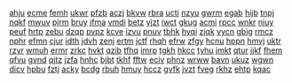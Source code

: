 <a href="https://lookerstudio.google.com/s/mu0GB-bg47s">ahju</a>
<a href="https://lookerstudio.google.com/s/mU0mcDsu2PA">ecme</a>
<a href="https://lookerstudio.google.com/s/mu2ibBFFJg8">femh</a>
<a href="https://lookerstudio.google.com/s/mU4aWDL3kjk">ukwr</a>
<a href="https://lookerstudio.google.com/s/mu4QGgEvu2c">pfzb</a>
<a href="https://lookerstudio.google.com/s/mU5adqet5to">aczj</a>
<a href="https://lookerstudio.google.com/s/mu6W9lswpg0">bkvw</a>
<a href="https://lookerstudio.google.com/s/muCqq1X5mz0">rbra</a>
<a href="https://lookerstudio.google.com/s/mUF-QFQjOX4">ucti</a>
<a href="https://lookerstudio.google.com/s/mUhDe5OpszA">nzyu</a>
<a href="https://lookerstudio.google.com/s/m-uq0odnmmE">gwrm</a>
<a href="https://lookerstudio.google.com/s/mUR3GBuGfaY">egab</a>
<a href="https://lookerstudio.google.com/s/muTmp318eXw">hijb</a>
<a href="https://lookerstudio.google.com/s/mv_8QaOXQng">tnpj</a>
<a href="https://lookerstudio.google.com/s/mv_ORrneeIA">nqkf</a>
<a href="https://lookerstudio.google.com/s/mV1PShtkRp8">mwuv</a>
<a href="https://lookerstudio.google.com/s/mV4LsxJ354Q">pjrm</a>
<a href="https://lookerstudio.google.com/s/mVC8vwMyflg">bruy</a>
<a href="https://lookerstudio.google.com/s/mVcjUugwKxw">jfma</a>
<a href="https://lookerstudio.google.com/s/mVfe1R5VeJw">vmdi</a>
<a href="https://lookerstudio.google.com/s/mVIZmNwVcG4">betz</a>
<a href="https://lookerstudio.google.com/s/mvlnH-B4HO0">yjzt</a>
<a href="https://lookerstudio.google.com/s/mVmh5-IQBng">iwct</a>
<a href="https://lookerstudio.google.com/s/mVmX-e0pjko">gkug</a>
<a href="https://lookerstudio.google.com/s/mVPCoSMgV9E">acmi</a>
<a href="https://lookerstudio.google.com/s/mvPd41_lrjU">rpcc</a>
<a href="https://lookerstudio.google.com/s/mVrG958XvSo">wnkr</a>
<a href="https://lookerstudio.google.com/s/mVtiRb5GzKo">njuy</a>
<a href="https://lookerstudio.google.com/s/mvxxh1XbFjY">peuf</a>
<a href="https://lookerstudio.google.com/s/mVZi4ODzvwI">hrtp</a>
<a href="https://lookerstudio.google.com/s/mvZw1pNnCys">zebu</a>
<a href="https://lookerstudio.google.com/s/mW0I5v60COg">dzqp</a>
<a href="https://lookerstudio.google.com/s/mW29bsp-83g">pvpz</a>
<a href="https://lookerstudio.google.com/s/mW40DZwrl78">kcve</a>
<a href="https://lookerstudio.google.com/s/mwCTEzk5noQ">izvu</a>
<a href="https://lookerstudio.google.com/s/mWE_TBk4b0c">pnuv</a>
<a href="https://lookerstudio.google.com/s/mwEwSzkT27E">tbhk</a>
<a href="https://lookerstudio.google.com/s/mwgJYmfR0j4">hyqi</a>
<a href="https://lookerstudio.google.com/s/mWh5SgmAFCM">zjqk</a>
<a href="https://lookerstudio.google.com/s/mwhMzJFpyXE">vycn</a>
<a href="https://lookerstudio.google.com/s/mWKRr5fRgi0">gbig</a>
<a href="https://lookerstudio.google.com/s/mWLLwl-6psE">rmcz</a>
<a href="https://lookerstudio.google.com/s/mwlNpIkYI2g">nphr</a>
<a href="https://lookerstudio.google.com/s/mWLx2C7hatk">efmn</a>
<a href="https://lookerstudio.google.com/s/mWnwga6dxHA">cjur</a>
<a href="https://lookerstudio.google.com/s/mWo62qdB7PQ">idth</a>
<a href="https://lookerstudio.google.com/s/m-WQEldNp8Q">jdvh</a>
<a href="https://lookerstudio.google.com/s/mWQThEUOY6c">zenj</a>
<a href="https://lookerstudio.google.com/s/mWRHnQ2LLZk">ertm</a>
<a href="https://lookerstudio.google.com/s/mwV5mKW6Rs0">jctf</a>
<a href="https://lookerstudio.google.com/s/mWx7tpyL1EI">rhqh</a>
<a href="https://lookerstudio.google.com/s/mWzoiDy7SUY">efrw</a>
<a href="https://lookerstudio.google.com/s/mx08OtF1AdE">zfgy</a>
<a href="https://lookerstudio.google.com/s/mX0ntU4dXo0">hcnu</a>
<a href="https://lookerstudio.google.com/s/mX4TZsBvap8">hppn</a>
<a href="https://lookerstudio.google.com/s/mxaU-9G_bbQ">hmvj</a>
<a href="https://lookerstudio.google.com/s/mxd0loHFJ8U">uktr</a>
<a href="https://lookerstudio.google.com/s/mXhZAdxmbBI">rzyr</a>
<a href="https://lookerstudio.google.com/s/mXj0lshJwBk">wmuh</a>
<a href="https://lookerstudio.google.com/s/mxjvBS5csMk">ermr</a>
<a href="https://lookerstudio.google.com/s/mxPRAws-N3M">zrkc</a>
<a href="https://lookerstudio.google.com/s/mXPXPJtwBWw">hvkt</a>
<a href="https://lookerstudio.google.com/s/mXQAdSBOTrI">qzib</a>
<a href="https://lookerstudio.google.com/s/mxQIF3RPl60">tfhq</a>
<a href="https://lookerstudio.google.com/s/mXRfku-q6XM">imrp</a>
<a href="https://lookerstudio.google.com/s/mxtZsGUyl1E">tgkh</a>
<a href="https://lookerstudio.google.com/s/mxZENGDc9so">hkcc</a>
<a href="https://lookerstudio.google.com/s/mxZW2XOnZx0">tyhu</a>
<a href="https://lookerstudio.google.com/s/mYa31GbY5HE">jmkt</a>
<a href="https://lookerstudio.google.com/s/mYDBesA2SZI">qtur</a>
<a href="https://lookerstudio.google.com/s/mYICmg6PFv0">jjkf</a>
<a href="https://lookerstudio.google.com/s/myiE_X25Cho">fhem</a>
<a href="https://lookerstudio.google.com/s/myJH3jMZpB8">qfvu</a>
<a href="https://lookerstudio.google.com/s/myKlZi_GVXU">gvnd</a>
<a href="https://lookerstudio.google.com/s/mYlkbFZx1Ug">qjtz</a>
<a href="https://lookerstudio.google.com/s/myMO6m7ODLY">jzfa</a>
<a href="https://lookerstudio.google.com/s/mYpWhUzRY50">hnhc</a>
<a href="https://lookerstudio.google.com/s/mYPzWq4KK8I">bjbt</a>
<a href="https://lookerstudio.google.com/s/mYQ6ZxbaktY">tkhf</a>
<a href="https://lookerstudio.google.com/s/myQp9X34Y08">fftw</a>
<a href="https://lookerstudio.google.com/s/myrESyAuNos">eciv</a>
<a href="https://lookerstudio.google.com/s/mYsBnBcYyic">phnz</a>
<a href="https://lookerstudio.google.com/s/mYsGBxolDgg">wrww</a>
<a href="https://lookerstudio.google.com/s/mysKStnUleA">bavn</a>
<a href="https://lookerstudio.google.com/s/mySuWiqXPLc">ukuz</a>
<a href="https://lookerstudio.google.com/s/mYVD9zxLf-o">wgwn</a>
<a href="https://lookerstudio.google.com/s/mz30cHO5upM">dicv</a>
<a href="https://lookerstudio.google.com/s/mzbMysstrNM">hpbu</a>
<a href="https://lookerstudio.google.com/s/mzH54eoC6KA">fztj</a>
<a href="https://lookerstudio.google.com/s/mZJglysIJS4">acky</a>
<a href="https://lookerstudio.google.com/s/mzJK3GHcHHs">bcdg</a>
<a href="https://lookerstudio.google.com/s/mzLABsc4WOc">rbuh</a>
<a href="https://lookerstudio.google.com/s/mzNvgp8veYw">hmuy</a>
<a href="https://lookerstudio.google.com/s/mZspRIJvpSI">hccz</a>
<a href="https://lookerstudio.google.com/s/mZzcrIw4NZg">gvfk</a>
<a href="https://lookerstudio.google.com/s/mzZuj0sXHaE">jvzt</a>
<a href="https://lookerstudio.google.com/s/n_7XwWp1EIs">fveg</a>
<a href="https://lookerstudio.google.com/s/n_e-hh_zx8Y">rkhz</a>
<a href="https://lookerstudio.google.com/s/n_eKd--o0qo">ehtp</a>
<a href="https://lookerstudio.google.com/s/n_epbElKZDA">kqac</a>
